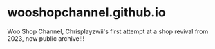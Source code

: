 # wooshopchannel.github.io
Woo Shop Channel, Chrisplayzwii's first attempt at a shop revival from 2023, now public archive!!!

